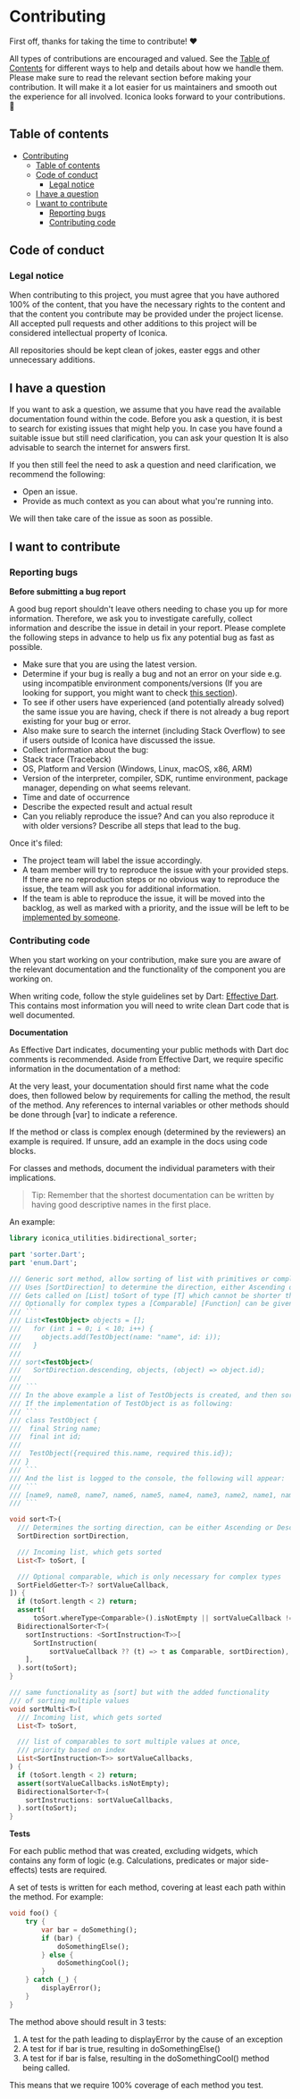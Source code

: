 # Contributing
First off, thanks for taking the time to contribute! ❤️

All types of contributions are encouraged and valued. 
See the [Table of Contents](#table-of-contents) for different ways to help and details about how we handle them. 
Please make sure to read the relevant section before making your contribution. 
It will make it a lot easier for us maintainers and smooth out the experience for all involved. 
Iconica looks forward to your contributions. 🎉

## Table of contents
- [Contributing](#contributing)
  - [Table of contents](#table-of-contents)
  - [Code of conduct](#code-of-conduct)
    - [Legal notice](#legal-notice)
  - [I have a question](#i-have-a-question)
  - [I want to contribute](#i-want-to-contribute)
    - [Reporting bugs](#reporting-bugs)
    - [Contributing code](#contributing-code)

## Code of conduct

### Legal notice 
When contributing to this project, you must agree that you have authored 100% of the content, that you have the necessary rights to the content and that the content you contribute may be provided under the project license. 
All accepted pull requests and other additions to this project will be considered intellectual property of Iconica.

All repositories should be kept clean of jokes, easter eggs and other unnecessary additions. 

## I have a question

If you want to ask a question, we assume that you have read the available documentation found within the code.
Before you ask a question, it is best to search for existing issues that might help you. 
In case you have found a suitable issue but still need clarification, you can ask your question 
It is also advisable to search the internet for answers first.

If you then still feel the need to ask a question and need clarification, we recommend the following:

- Open an issue.
- Provide as much context as you can about what you're running into.

We will then take care of the issue as soon as possible.

## I want to contribute

### Reporting bugs

<!-- omit in toc -->
**Before submitting a bug report**

A good bug report shouldn't leave others needing to chase you up for more information. 
Therefore, we ask you to investigate carefully, collect information and describe the issue in detail in your report. 
Please complete the following steps in advance to help us fix any potential bug as fast as possible.

- Make sure that you are using the latest version.
- Determine if your bug is really a bug and not an error on your side e.g. using incompatible environment components/versions (If you are looking for support, you might want to check [this section](#i-have-a-question)).
- To see if other users have experienced (and potentially already solved) the same issue you are having, check if there is not already a bug report existing for your bug or error.
- Also make sure to search the internet (including Stack Overflow) to see if users outside of Iconica have discussed the issue.
- Collect information about the bug:
- Stack trace (Traceback)
- OS, Platform and Version (Windows, Linux, macOS, x86, ARM)
- Version of the interpreter, compiler, SDK, runtime environment, package manager, depending on what seems relevant.
- Time and date of occurrence
- Describe the expected result and actual result
- Can you reliably reproduce the issue? And can you also reproduce it with older versions? Describe all steps that lead to the bug.

Once it's filed:

- The project team will label the issue accordingly.
- A team member will try to reproduce the issue with your provided steps. 
  If there are no reproduction steps or no obvious way to reproduce the issue, the team will ask you for additional information.
- If the team is able to reproduce the issue, it will be moved into the backlog, as well as marked with a priority, and the issue will be left to be [implemented by someone](#contributing-code).

### Contributing code

When you start working on your contribution, make sure you are aware of the relevant documentation and the functionality of the component you are working on. 

When writing code, follow the style guidelines set by Dart: [Effective Dart](https://Dart.dev/guides/language/effective-Dart). This contains most information you will need to write clean Dart code that is well documented.

**Documentation**

As Effective Dart indicates, documenting your public methods with Dart doc comments is recommended. 
Aside from Effective Dart, we require specific information in the documentation of a method:

At the very least, your documentation should first name what the code does, then followed below by requirements for calling the method, the result of the method. 
Any references to internal variables or other methods should be done through [var] to indicate a reference.

If the method or class is complex enough (determined by the reviewers) an example is required. 
If unsure, add an example in the docs using code blocks.

For classes and methods, document the individual parameters with their implications.

> Tip: Remember that the shortest documentation can be written by having good descriptive names in the first place.

An example:
```Dart
library iconica_utilities.bidirectional_sorter;

part 'sorter.Dart';
part 'enum.Dart';

/// Generic sort method, allow sorting of list with primitives or complex types.
/// Uses [SortDirection] to determine the direction, either Ascending or Descending,
/// Gets called on [List] toSort of type [T] which cannot be shorter than 2.
/// Optionally for complex types a [Comparable] [Function] can be given to compare complex types.
/// ```
/// List<TestObject> objects = [];
///   for (int i = 0; i < 10; i++) {
///     objects.add(TestObject(name: "name", id: i));
///   }
///
/// sort<TestObject>(
///   SortDirection.descending, objects, (object) => object.id);
///
/// ```
/// In the above example a list of TestObjects is created, and then sorted in descending order.
/// If the implementation of TestObject is as following:
/// ```
/// class TestObject {
///  final String name;
///  final int id;
///
///  TestObject({required this.name, required this.id});
/// }
/// ```
/// And the list is logged to the console, the following will appear:
/// ```
/// [name9, name8, name7, name6, name5, name4, name3, name2, name1, name0]
/// ```

void sort<T>(
  /// Determines the sorting direction, can be either Ascending or Descending
  SortDirection sortDirection,

  /// Incoming list, which gets sorted
  List<T> toSort, [

  /// Optional comparable, which is only necessary for complex types
  SortFieldGetter<T>? sortValueCallback,
]) {
  if (toSort.length < 2) return;
  assert(
      toSort.whereType<Comparable>().isNotEmpty || sortValueCallback != null);
  BidirectionalSorter<T>(
    sortInstructions: <SortInstruction<T>>[
      SortInstruction(
          sortValueCallback ?? (t) => t as Comparable, sortDirection),
    ],
  ).sort(toSort);
}

/// same functionality as [sort] but with the added functionality
/// of sorting multiple values
void sortMulti<T>(
  /// Incoming list, which gets sorted
  List<T> toSort,

  /// list of comparables to sort multiple values at once,
  /// priority based on index
  List<SortInstruction<T>> sortValueCallbacks,
) {
  if (toSort.length < 2) return;
  assert(sortValueCallbacks.isNotEmpty);
  BidirectionalSorter<T>(
    sortInstructions: sortValueCallbacks,
  ).sort(toSort);
}

```

**Tests**

For each public method that was created, excluding widgets, which contains any form of logic (e.g. Calculations, predicates or major side-effects) tests are required.

A set of tests is written for each method, covering at least each path within the method. For example:

```Dart
void foo() {
    try {
        var bar = doSomething();
        if (bar) {
            doSomethingElse();
        } else {
            doSomethingCool();
        }
    } catch (_) {
        displayError();
    }
}
```
The method above should result in 3 tests:

1. A test for the path leading to displayError by the cause of an exception
2. A test for if bar is true, resulting in doSomethingElse()
3. A test for if bar is false, resulting in the doSomethingCool() method being called.

This means that we require 100% coverage of each method you test.

